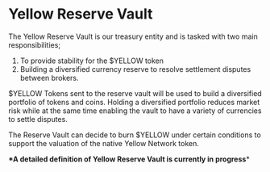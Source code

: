 # Yellow Reserve Vault

The Yellow Reserve Vault is our treasury entity and is tasked with two main responsibilities;

1. To provide stability for the $YELLOW token
2. Building a diversified currency reserve to resolve settlement disputes between brokers.

$YELLOW Tokens sent to the reserve vault will be used to build a diversified portfolio of tokens and coins. Holding a diversified portfolio reduces market risk while at the same time enabling the vault to have a variety of currencies to settle disputes.

The Reserve Vault can decide to burn $YELLOW under certain conditions to support the valuation of the native Yellow Network token.

**\*A detailed definition of Yellow Reserve Vault is currently in progress**\*





